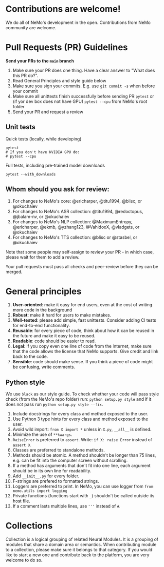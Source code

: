# Contributions are welcome!

We do all of NeMo's development in the open. Contributions from NeMo community are welcome.


# Pull Requests (PR) Guidelines

**Send your PRs to the `main` branch**

1) Make sure your PR does one thing. Have a clear answer to "What does this PR do?".
2) Read General Principles and style guide below
3) Make sure you sign your commits. E.g. use ``git commit -s`` when before your commit
4) Make sure all unittests finish successfully before sending PR ``pytest`` or (if yor dev box does not have GPU) ``pytest --cpu`` from NeMo's root folder
5) Send your PR and request a review

## Unit tests
Quick tests (locally, while developing)
```
pytest
# If you don't have NVIDIA GPU do:
# pytest --cpu
```
Full tests, including pre-trained model downloads
```
pytest --with_downloads
```

## Whom should you ask for review:
1. For changes to NeMo's core: @ericharper, @titu1994, @blisc, or @okuchaiev  
1. For changes to NeMo's ASR collection: @titu1994, @redoctopus, @jbalam-nv, or @okuchaiev
1. For changes to NeMo's NLP collection: @MaximumEntropy, @ericharper, @ekmb, @yzhang123, @VahidooX, @vladgets, or @okuchaiev 
1. For changes to NeMo's TTS collection: @blisc or @stasbel, or @okuchaiev

Note that some people may self-assign to review your PR - in which case, please wait for them to add a review.

Your  pull requests must pass all checks and peer-review before they can be merged.

# General principles
1. **User-oriented**: make it easy for end users, even at the cost of writing more code in the background
1. **Robust**: make it hard for users to make mistakes.
1. **Well-tested**: please add simple, fast unittests. Consider adding CI tests for end-to-end functionality.
1. **Reusable**: for every piece of code, think about how it can be reused in the future and make it easy to be reused.
1. **Readable**: code should be easier to read.
1. **Legal**: if you copy even one line of code from the Internet, make sure that the code allows the license that NeMo supports. Give credit and link back to the code.
1. **Sensible**: code should make sense. If you think a piece of code might be confusing, write comments.

## Python style
We use ``black`` as our style guide. To check whether your code will pass style check (from the NeMo's repo folder) run:
``python setup.py style`` and if it does not pass run ``python setup.py style --fix``.

1. Include docstrings for every class and method exposed to the user.
1. Use Python 3 type hints for every class and method exposed to the user.
1. Avoid wild import: ``from X import *`` unless in ``X.py``, ``__all__`` is defined.
1. Minimize the use of ``**kwargs``.
1. ``RaiseError`` is preferred to ``assert``. Write: ```if X: raise Error``` instead of ```assert X```.
1. Classes are preferred to standalone methods.
1. Methods should be atomic. A method shouldn't be longer than 75 lines, e.g. can be fit into the computer screen without scrolling.
1. If a method has arguments that don't fit into one line, each argument should be in its own line for readability.
1. Add ``__init__.py`` for every folder.
1. F-strings are prefered to formatted strings.
1. Loggers are preferred to print. In NeMo, you can use logger from ``from nemo.utils import logging``
1. Private functions (functions start with ``_``) shouldn't be called outside its host file.
1. If a comment lasts multiple lines, use ``'''`` instead of ``#``.

# Collections
Collection is a logical grouping of related Neural Modules. It is a grouping of modules that share a domain area or semantics.
When contributing module to a collection, please make sure it belongs to that category. 
If you would like to start a new one and contribute back to the platform, you are very welcome to do so.  
